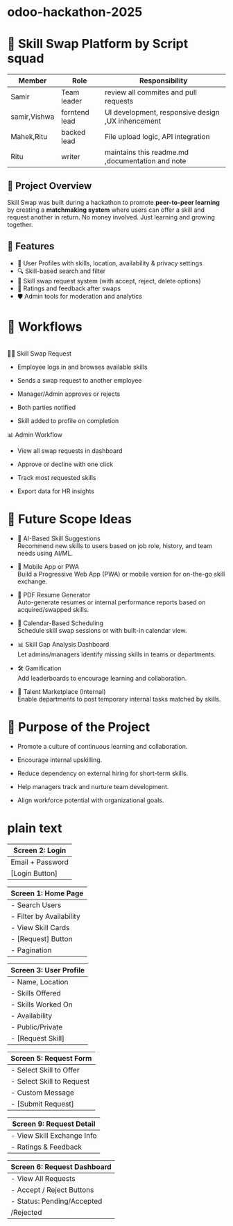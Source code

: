 # odoo-hackathon-2025 
# 🔁 Skill Swap Platform by Script squad
 |    Member   | Role                 | Responsibility                                        |
 |  ---------- | -------------------- | ----------------------------------------------------- |
 |    Samir    | Team leader          | review all commites and pull requests                 |
 | samir,Vishwa| forntend lead        |UI development, responsive design ,UX inhencement      |
 | Mahek,Ritu  |backed lead           | File upload logic, API integration                    |
 |   Ritu      | writer               | maintains this readme.md ,documentation and note      |
## 🚀 Project Overview

Skill Swap was built during a hackathon to promote **peer-to-peer learning** by creating a **matchmaking system** where users can offer a skill and request another in return.
No money involved. Just learning and growing together.

## 🚀 Features

- 👤 User Profiles with skills, location, availability & privacy settings
- 🔍 Skill-based search and filter
- 🤝 Skill swap request system (with accept, reject, delete options)
- 📝 Ratings and feedback after swaps
- 🛡️ Admin tools for moderation and analytics

# 🔁 Workflows
<br> 🧑‍💼 Skill Swap Request
<br>
- Employee logs in and browses available skills

- Sends a swap request to another employee

- Manager/Admin approves or rejects

- Both parties notified

- Skill added to profile on completion

📊 Admin Workflow
<br> 
- View all swap requests in dashboard

- Approve or decline with one click

- Track most requested skills

- Export data for HR insights

# 🧠 Future Scope Ideas <br>
- 🤖 AI-Based Skill Suggestions<br>
Recommend new skills to users based on job role, history, and team needs using AI/ML.

- 📱 Mobile App or PWA <br>
Build a Progressive Web App (PWA) or mobile version for on-the-go skill exchange.

- 🧾 PDF Resume Generator <br>
Auto-generate resumes or internal performance reports based on acquired/swapped skills.

 
- 📅 Calendar-Based Scheduling <br>
Schedule skill swap sessions or with built-in calendar view.

- 📊 Skill Gap Analysis Dashboard <br>
Let admins/managers identify missing skills in teams or departments.

- 🛠 Gamification <br>
Add leaderboards to encourage learning and collaboration.

- 💼 Talent Marketplace (Internal) <br>
Enable departments to post temporary internal tasks matched by skills.

# 🎯 Purpose of the Project

- Promote a culture of continuous learning and collaboration.

- Encourage internal upskilling.

- Reduce dependency on external hiring for short-term skills.

- Help managers track and nurture team development.

- Align workforce potential with organizational goals.

# plain text

|  Screen 2: Login    |
|  -----------------  |
|  Email + Password   |
|  [Login Button]     |


| Screen 1: Home Page         |
| --------------------------  |
| - Search Users              |
| - Filter by Availability    |
| - View Skill Cards          |
| - [Request] Button          |
| - Pagination                |

               
           
  
 | Screen 3: User Profile|
 | -------------------- |
 | - Name, Location     |
 | - Skills Offered     |
 | - Skills Worked On   |
 | - Availability       |
 | - Public/Private     |
 | - [Request Skill]    |
        
               
             
  | Screen 5: Request Form    |
  | ------------------------ |
  | - Select Skill to Offer  |
  | - Select Skill to Request|
  | - Custom Message         |
  | - [Submit Request]       |
       
     
  | Screen 9: Request Detail  |
  | ------------------------  |
  | - View Skill Exchange Info|
  | - Ratings & Feedback      |

   
| Screen 6: Request Dashboard |
| -------------------------- |
| - View All Requests         |
| - Accept / Reject Buttons   |
| - Status: Pending/Accepted  |
|   /Rejected                 |

